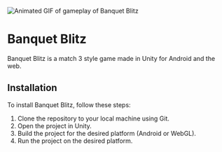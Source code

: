 ![Animated GIF of gameplay of Banquet Blitz](https://media.githubusercontent.com/media/followthedopamine/food-switch/main/Assets/Docs/BanquetBlitz.gif)

# Banquet Blitz

Banquet Blitz is a match 3 style game made in Unity for Android and the web.

## Installation

To install Banquet Blitz, follow these steps:

1. Clone the repository to your local machine using Git.
2. Open the project in Unity.
3. Build the project for the desired platform (Android or WebGL).
4. Run the project on the desired platform.
